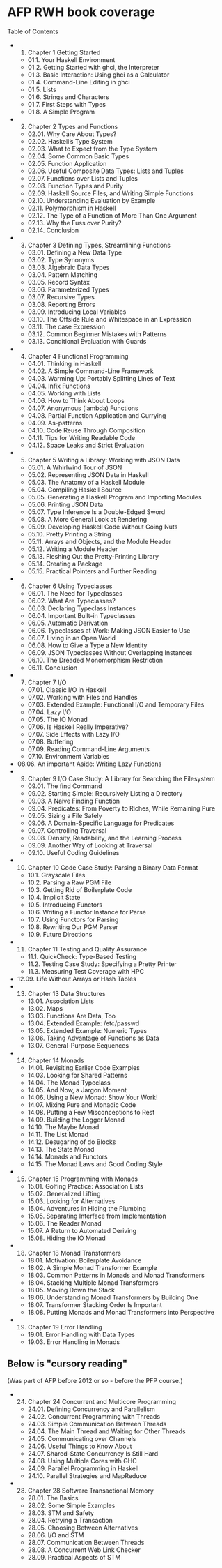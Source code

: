 # AFP RWH book coverage

Table of Contents
* 01. Chapter 1 Getting Started
  * 01.1. Your Haskell Environment
  * 01.2. Getting Started with ghci, the Interpreter
  * 01.3. Basic Interaction: Using ghci as a Calculator
  * 01.4. Command-Line Editing in ghci
  * 01.5. Lists
  * 01.6. Strings and Characters
  * 01.7. First Steps with Types
  * 01.8. A Simple Program
* 02. Chapter 2 Types and Functions
  * 02.01. Why Care About Types?
  * 02.02. Haskell’s Type System
  * 02.03. What to Expect from the Type System
  * 02.04. Some Common Basic Types
  * 02.05. Function Application
  * 02.06. Useful Composite Data Types: Lists and Tuples
  * 02.07. Functions over Lists and Tuples
  * 02.08. Function Types and Purity
  * 02.09. Haskell Source Files, and Writing Simple Functions
  * 02.10. Understanding Evaluation by Example
  * 02.11. Polymorphism in Haskell
  * 02.12. The Type of a Function of More Than One Argument
  * 02.13. Why the Fuss over Purity?
  * 02.14. Conclusion
* 03. Chapter 3 Defining Types, Streamlining Functions
  * 03.01. Defining a New Data Type
  * 03.02. Type Synonyms
  * 03.03. Algebraic Data Types
  * 03.04. Pattern Matching
  * 03.05. Record Syntax
  * 03.06. Parameterized Types
  * 03.07. Recursive Types
  * 03.08. Reporting Errors
  * 03.09. Introducing Local Variables
  * 03.10. The Offside Rule and Whitespace in an Expression
  * 03.11. The case Expression
  * 03.12. Common Beginner Mistakes with Patterns
  * 03.13. Conditional Evaluation with Guards
* 04. Chapter 4 Functional Programming
  * 04.01. Thinking in Haskell
  * 04.02. A Simple Command-Line Framework
  * 04.03. Warming Up: Portably Splitting Lines of Text
  * 04.04. Infix Functions
  * 04.05. Working with Lists
  * 04.06. How to Think About Loops
  * 04.07. Anonymous (lambda) Functions
  * 04.08. Partial Function Application and Currying
  * 04.09. As-patterns
  * 04.10. Code Reuse Through Composition
  * 04.11. Tips for Writing Readable Code
  * 04.12. Space Leaks and Strict Evaluation
* 05. Chapter 5 Writing a Library: Working with JSON Data
  * 05.01. A Whirlwind Tour of JSON
  * 05.02. Representing JSON Data in Haskell
  * 05.03. The Anatomy of a Haskell Module
  * 05.04. Compiling Haskell Source
  * 05.05. Generating a Haskell Program and Importing Modules
  * 05.06. Printing JSON Data
  * 05.07. Type Inference Is a Double-Edged Sword
  * 05.08. A More General Look at Rendering
  * 05.09. Developing Haskell Code Without Going Nuts
  * 05.10. Pretty Printing a String
  * 05.11. Arrays and Objects, and the Module Header
  * 05.12. Writing a Module Header
  * 05.13. Fleshing Out the Pretty-Printing Library
  * 05.14. Creating a Package
  * 05.15. Practical Pointers and Further Reading
* 06. Chapter 6 Using Typeclasses
  * 06.01. The Need for Typeclasses
  * 06.02. What Are Typeclasses?
  * 06.03. Declaring Typeclass Instances
  * 06.04. Important Built-in Typeclasses
  * 06.05. Automatic Derivation
  * 06.06. Typeclasses at Work: Making JSON Easier to Use
  * 06.07. Living in an Open World
  * 06.08. How to Give a Type a New Identity
  * 06.09. JSON Typeclasses Without Overlapping Instances
  * 06.10. The Dreaded Monomorphism Restriction
  * 06.11. Conclusion
* 07. Chapter 7 I/O
  * 07.01. Classic I/O in Haskell
  * 07.02. Working with Files and Handles
  * 07.03. Extended Example: Functional I/O and Temporary Files
  * 07.04. Lazy I/O
  * 07.05. The IO Monad
  * 07.06. Is Haskell Really Imperative?
  * 07.07. Side Effects with Lazy I/O
  * 07.08. Buffering
  * 07.09. Reading Command-Line Arguments
  * 07.10. Environment Variables
* 08.06. An important Aside: Writing Lazy Functions
* 09. Chapter 9 I/O Case Study: A Library for Searching the Filesystem
  * 09.01. The find Command
  * 09.02. Starting Simple: Recursively Listing a Directory
  * 09.03. A Naive Finding Function
  * 09.04. Predicates: From Poverty to Riches, While Remaining Pure
  * 09.05. Sizing a File Safely
  * 09.06. A Domain-Specific Language for Predicates
  * 09.07. Controlling Traversal
  * 09.08. Density, Readability, and the Learning Process
  * 09.09. Another Way of Looking at Traversal
  * 09.10. Useful Coding Guidelines
* 10. Chapter 10 Code Case Study: Parsing a Binary Data Format
  * 10.1. Grayscale Files
  * 10.2. Parsing a Raw PGM File
  * 10.3. Getting Rid of Boilerplate Code
  * 10.4. Implicit State
  * 10.5. Introducing Functors
  * 10.6. Writing a Functor Instance for Parse
  * 10.7. Using Functors for Parsing
  * 10.8. Rewriting Our PGM Parser
  * 10.9. Future Directions
* 11. Chapter 11 Testing and Quality Assurance
  * 11.1. QuickCheck: Type-Based Testing
  * 11.2. Testing Case Study: Specifying a Pretty Printer
  * 11.3. Measuring Test Coverage with HPC
* 12.09. Life Without Arrays or Hash Tables
* 13. Chapter 13 Data Structures
  * 13.01. Association Lists
  * 13.02. Maps
  * 13.03. Functions Are Data, Too
  * 13.04. Extended Example: /etc/passwd
  * 13.05. Extended Example: Numeric Types
  * 13.06. Taking Advantage of Functions as Data
  * 13.07. General-Purpose Sequences
* 14. Chapter 14 Monads
  * 14.01. Revisiting Earlier Code Examples
  * 14.03. Looking for Shared Patterns
  * 14.04. The Monad Typeclass
  * 14.05. And Now, a Jargon Moment
  * 14.06. Using a New Monad: Show Your Work!
  * 14.07. Mixing Pure and Monadic Code
  * 14.08. Putting a Few Misconceptions to Rest
  * 14.09. Building the Logger Monad
  * 14.10. The Maybe Monad
  * 14.11. The List Monad
  * 14.12. Desugaring of do Blocks
  * 14.13. The State Monad
  * 14.14. Monads and Functors
  * 14.15. The Monad Laws and Good Coding Style
* 15. Chapter 15 Programming with Monads
  * 15.01. Golfing Practice: Association Lists
  * 15.02. Generalized Lifting
  * 15.03. Looking for Alternatives
  * 15.04. Adventures in Hiding the Plumbing
  * 15.05. Separating Interface from Implementation
  * 15.06. The Reader Monad
  * 15.07. A Return to Automated Deriving
  * 15.08. Hiding the IO Monad
* 18. Chapter 18 Monad Transformers
  * 18.01. Motivation: Boilerplate Avoidance
  * 18.02. A Simple Monad Transformer Example
  * 18.03. Common Patterns in Monads and Monad Transformers
  * 18.04. Stacking Multiple Monad Transformers
  * 18.05. Moving Down the Stack
  * 18.06. Understanding Monad Transformers by Building One
  * 18.07. Transformer Stacking Order Is Important
  * 18.08. Putting Monads and Monad Transformers into Perspective
* 19. Chapter 19 Error Handling
  * 19.01. Error Handling with Data Types
  * 19.03. Error Handling in Monads

## Below is "cursory reading"
(Was part of AFP before 2012 or so - before the PFP course.)

* 24. Chapter 24 Concurrent and Multicore Programming
  * 24.01. Defining Concurrency and Parallelism
  * 24.02. Concurrent Programming with Threads
  * 24.03. Simple Communication Between Threads
  * 24.04. The Main Thread and Waiting for Other Threads
  * 24.05. Communicating over Channels
  * 24.06. Useful Things to Know About
  * 24.07. Shared-State Concurrency Is Still Hard
  * 24.08. Using Multiple Cores with GHC
  * 24.09. Parallel Programming in Haskell
  * 24.10. Parallel Strategies and MapReduce
* 28. Chapter 28 Software Transactional Memory
  * 28.01. The Basics
  * 28.02. Some Simple Examples
  * 28.03. STM and Safety
  * 28.04. Retrying a Transaction
  * 28.05. Choosing Between Alternatives
  * 28.06. I/O and STM
  * 28.07. Communication Between Threads
  * 28.08. A Concurrent Web Link Checker
  * 28.09. Practical Aspects of STM
